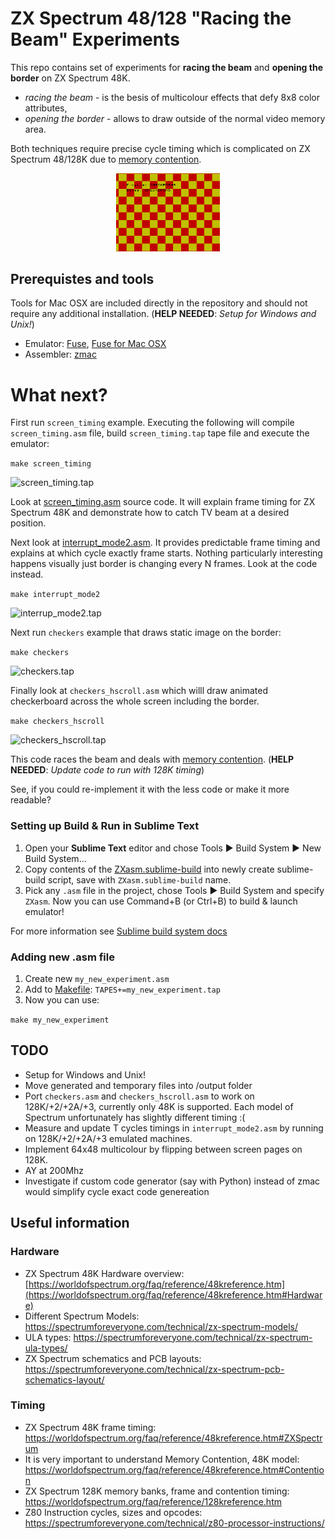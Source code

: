 ZX Spectrum 48/128 "Racing the Beam" Experiments
=====

This repo contains set of experiments for **racing the beam** and **opening the border** on ZX Spectrum 48K.
 - *racing the beam* - is the besis of multicolour effects that defy 8x8 color attributes,
 - *opening the border* - allows to draw outside of the normal video memory area.

Both techniques require precise cycle timing which is complicated on ZX Spectrum 48/128K due to [memory contention](https://sinclair.wiki.zxnet.co.uk/wiki/Contended_memory).

<p align="center" width="100%">
    <img width="33%" src="./screenshots/checkers_red.png">
</p>

## Prerequistes and tools

Tools for Mac OSX are included directly in the repository and should not require any additional installation. (**HELP NEEDED**: *Setup for Windows and Unix!*)

- Emulator: [Fuse](https://fuse-emulator.sourceforge.net), [Fuse for Mac OSX](https://fuse-for-macosx.sourceforge.io)
- Assembler: [zmac](http://48k.ca/zmac.html)

# What next?

First run `screen_timing` example. Executing the following will compile `screen_timing.asm` file, build `screen_timing.tap` tape file and execute the emulator:

```make screen_timing```

![screen_timing.tap](./screenshots/screen_timing.png)

Look at [screen_timing.asm](./screenshots/screen_timing.asm) source code. It will explain frame timing for ZX Spectrum 48K and demonstrate how to catch TV beam at a desired position.

Next look at [interrupt_mode2.asm](./screenshots/interrupt_mode2.asm). It provides predictable frame timing and explains at which cycle exactly frame starts.
Nothing particularly interesting happens visually just border is changing every N frames. Look at the code instead.

```make interrupt_mode2```

![interrup_mode2.tap](./screenshots/interrupt_mode2.gif)

Next run `checkers` example that draws static image on the border:

```make checkers```

![checkers.tap](./screenshots/checkers.png)

Finally look at `checkers_hscroll.asm` which willl draw animated checkerboard across the whole screen including the border.

```make checkers_hscroll```

![checkers_hscroll.tap](./screenshots/checkers_hscroll.gif)

This code races the beam and deals with [memory contention](https://sinclair.wiki.zxnet.co.uk/wiki/Contended_memory).
(**HELP NEEDED**: *Update code to run with 128K timing*)

See, if you could re-implement it with the less code or make it more readable?

### Setting up Build & Run in Sublime Text 

1) Open your **Sublime Text** editor and chose Tools ▶ Build System ▶ New Build System…
2) Copy contents of the [ZXasm.sublime-build](ZXasm.sublime-build) into newly create sublime-build script, save with `ZXasm.sublime-build` name.
3) Pick any `.asm` file in the project, chose Tools ▶ Build System and specify `ZXasm`.
Now you can use Command+B (or Ctrl+B) to build & launch emulator!

For more information see [Sublime build system docs](https://www.sublimetext.com/docs/build_systems.html)

### Adding new .asm file 

1) Create new `my_new_experiment.asm`
2) Add to [Makefile](Makefile): `TAPES+=my_new_experiment.tap`
3) Now you can use:

```make my_new_experiment```


## TODO
- Setup for Windows and Unix!
- Move generated and temporary files into /output folder
- Port `checkers.asm` and `checkers_hscroll.asm` to work on 128K/+2/+2A/+3, currently only 48K is supported. Each model of Spectrum unfortunately has slightly different timing :(
- Measure and update T cycles timings in `interrupt_mode2.asm` by running on 128K/+2/+2A/+3 emulated machines.
- Implement 64x48 multicolour by flipping between screen pages on 128K.
- AY at 200Mhz
- Investigate if custom code generator (say with Python) instead of zmac would simplify cycle exact code genereation


## Useful information
### Hardware
- ZX Spectrum 48K Hardware overview: [https://worldofspectrum.org/faq/reference/48kreference.htm](https://worldofspectrum.org/faq/reference/48kreference.htm#Hardware)
- Different Spectrum Models: https://spectrumforeveryone.com/technical/zx-spectrum-models/
- ULA types: https://spectrumforeveryone.com/technical/zx-spectrum-ula-types/
- ZX Spectrum schematics and PCB layouts: https://spectrumforeveryone.com/technical/zx-spectrum-pcb-schematics-layout/
### Timing
- ZX Spectrum 48K frame timing: https://worldofspectrum.org/faq/reference/48kreference.htm#ZXSpectrum
- It is very important to understand Memory Contention, 48K model: https://worldofspectrum.org/faq/reference/48kreference.htm#Contention
- ZX Spectrum 128K memory banks, frame and contention timing: https://worldofspectrum.org/faq/reference/128kreference.htm
- Z80 Instruction cycles, sizes and opcodes: https://spectrumforeveryone.com/technical/z80-processor-instructions/
